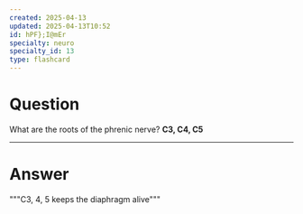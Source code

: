 ```yaml
---
created: 2025-04-13
updated: 2025-04-13T10:52
id: hPF};I@mEr
specialty: neuro
specialty_id: 13
type: flashcard
---
```


# Question
What are the roots of the phrenic nerve?    **C3, C4, C5**

---

# Answer
"""C3, 4, 5 keeps the diaphragm alive"""